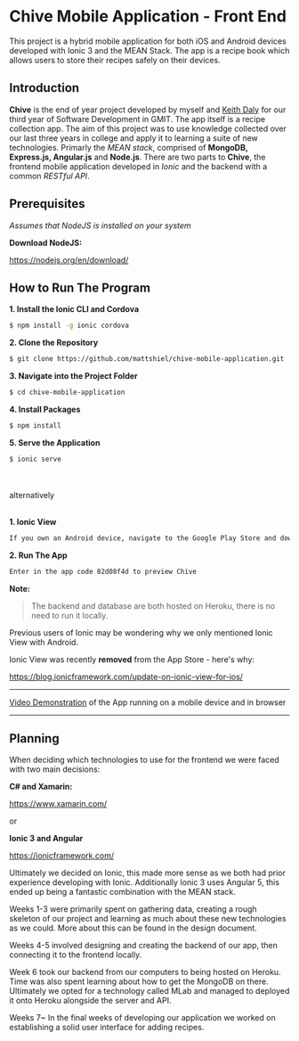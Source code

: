 # Chive Mobile Application - Front End

This project is a hybrid mobile application for both iOS and Android devices developed with Ionic 3 and the MEAN Stack. The app is a recipe book which allows users to store their recipes safely on their devices.

## Introduction
**Chive** is the end of year project developed by myself and [Keith Daly](https://github.com/dalykeith) for our third year of Software Development in GMIT. The app itself is a recipe collection app. The aim of this project was to use knowledge collected over our last three years in college and apply it to learning a suite of new technologies. Primarly the *MEAN stack*, comprised of **MongoDB, Express.js, Angular.js** and **Node.js**. There are two parts to **Chive**, the frontend mobile application developed in *Ionic* and the backend with a common *RESTful API*.


## Prerequisites 

*Assumes that NodeJS is installed on your system*

**Download NodeJS:**

https://nodejs.org/en/download/


## How to Run The Program

**1. Install the Ionic CLI and Cordova**
```bash
$ npm install -g ionic cordova
```

**2. Clone the Repository**
```bash
$ git clone https://github.com/mattshiel/chive-mobile-application.git
```
**3. Navigate into the Project Folder**

```bash
$ cd chive-mobile-application
```

**4. Install Packages**

```bash
$ npm install
```

**5. Serve the Application**

```bash
$ ionic serve
```
<br>
<br>
alternatively
<br>
<br>

**1. Ionic View**
```bash
If you own an Android device, navigate to the Google Play Store and download the Ionic View app.
```

**2. Run The App**
```bash
Enter in the app code 82d08f4d to preview Chive
```


**Note:**
> The backend and database are both hosted on Heroku, there is no need to run it locally. 
  
Previous users of Ionic may be wondering why we only mentioned Ionic View with Android.

Ionic View was recently **removed** from the App Store - here's why:

https://blog.ionicframework.com/update-on-ionic-view-for-ios/

---

[Video Demonstration](https://youtu.be/BlfHFeUla3U) of the App running on a mobile device and in browser

---

## Planning

When deciding which technologies to use for the frontend we were faced with two main decisions:

**C# and Xamarin:**

https://www.xamarin.com/

or 

**Ionic 3 and Angular**

https://ionicframework.com/

Ultimately we decided on Ionic, this made more sense as we both had prior experience developing with Ionic. Additionally Ionic 3 uses Angular 5, this ended up being a fantastic combination with the MEAN stack.


Weeks 1-3 were primarily spent on gathering data, creating a rough skeleton of our project and learning as much about these new technologies as we could. More about this can be found in the design document.

Weeks 4-5 involved designing and creating the backend of our app, then connecting it to the frontend locally.

Week 6 took our backend from our computers to being hosted on Heroku. Time was also spent learning about how to get the MongoDB on there. Ultimately we opted for a technology called MLab and managed to deployed it onto Heroku alongside the server and API.

Weeks 7~ In the final weeks of developing our application we worked on establishing a solid user interface for adding recipes.


